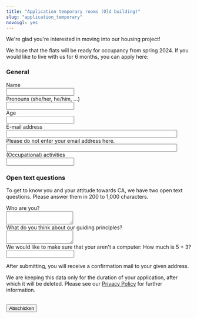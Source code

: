 ```yaml
---
title: "Application temporary rooms (Old building)"
slug: "application_temporary"
novoigl: yes
---
```


<form action="/bewerbung_befristet/send.php" method="post" accept-charset="utf-8">
<p>We're glad you're interested in moving into our housing project!

We hope that the flats will be ready for occupancy from spring 2024.
If you would like to live with us for 6 months, you can apply here:</p>

<h3>General</h3>
<div class="field">
    <label class="label" for="full_name">Name</label>
	<div class="control has-icons-left">
        <input type="text" name="full_name" value="" class="input required" maxlength="100" required/>
        <span class="icon is-small is-left">
            <i class="icon-user"></i>
        </span>
    </div>
</div>
<div class="field">
    <label class="label" for="pronouns">Pronouns (she/her, he/him, ...)</label>
    <div class="control">
        <input class="input" type="text" placeholder="" maxlength="60" name="pronouns">
    </div>
</div>

<div class="field">
    <label class="label" for="age">Age</label>
    <div class="control">
        <input class="input required" type="text" id="age" name="age" placeholder="" required maxlength="200" />
    </div>
</div>
<div class="field">
    <label class="label" for="email">E-mail address</label>
    <div class="control has-icons-left">
        <input type="email" name="email" value="" class="input required email"
            id="email" size="55" required/>
        <span class="icon is-small is-left">
            <i class="icon-mail-alt"></i>
        </span>
    </div>
</div>
<!-- Schutz vor der Benutzung des Formulars mit Computern. Es ist wird nicht angezeigt. -->
<div class="field extra-field">
    <label class="label" for="mail">Please do not enter your email address here. </label>
    <div class="control has-icons-left">
        <input type="email" name="mail" value="" class="input email"
            id="mail" size="55"/>
    </div>
</div>

<div class="field">
    <label class="label" for="occupation">(Occupational) activities</label>
    <div class="control">
        <input class="input" type="text" placeholder="" maxlength="800" name="occupation" required>
    </div>
</div>

<h3>Open text questions</h3>
<p>To get to know you and your attitude towards CA, we have two open text questions. Please answer them in 200 to 1,000 characters.</p>
<div class="field">
    <label class="label" for="wer">Who are you?</label>
    <div class="control">
        <textarea name="wer" class="textarea" placeholder="" minlength="200" maxlength="1000"></textarea>
    </div>
</div>

<div class="field">
    <label class="label" for="leitbild">What do you think about our guiding principles?</label>
    <div class="control">
        <textarea name="leitbild" class="textarea" placeholder="" minlength="200"
            maxlength="1000"></textarea>
    </div>
</div>

<div class="field">
    <label class="label" for="spam_protection">We would like to make sure that
your aren't a computer: How much is 5 + 3?</label>
    <div class="spam_protection">
        <input class="input" type="text" placeholder="" maxlength="10" name="spam_protection">
    </div>
</div>
<p>After submitting, you will receive a confirmation mail to your given address.</p>
<p>We are keeping this data only for the duration of your application, after which it will be deleted. Please see our <a href="https://collegiumacademicum.de/datenschutz/">Privacy Policy</a> for further information.</p>
<br><div class="field">
    <div class="control">
        <label class="sr-only" for="submit"></label>
          <input type="hidden" name="language" value="de">
        <input type="submit" name="submit" value="Abschicken" class="button is-link" id="submit">
    </div>
</div>

</form>
